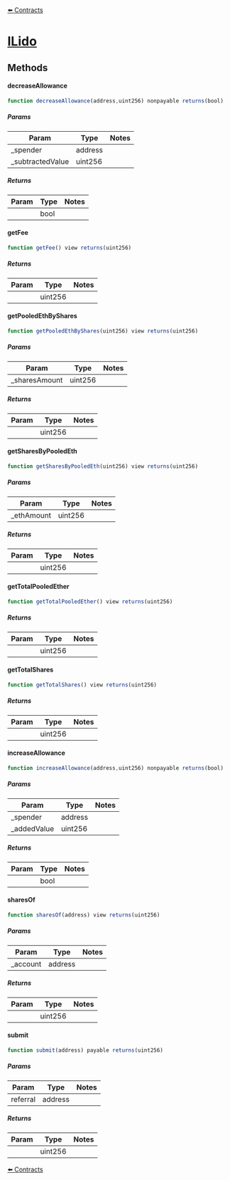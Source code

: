 [⬅️ Contracts](contracts.md)

# [ILido](https://github.com/fei-protocol/fei-protocol-core/blob/develop/contracts/pcv/lido/EthLidoPCVDeposit.sol)

## Methods

#### decreaseAllowance

```javascript
function decreaseAllowance(address,uint256) nonpayable returns(bool)
```

##### Params

| Param | Type | Notes |
| ----- | ---- | ----- |
| _spender | address |  |
| _subtractedValue | uint256 |  |

##### Returns

| Param | Type | Notes |
| ----- | ---- | ----- |
|  | bool |  |

#### getFee

```javascript
function getFee() view returns(uint256)
```

##### Returns

| Param | Type | Notes |
| ----- | ---- | ----- |
|  | uint256 |  |

#### getPooledEthByShares

```javascript
function getPooledEthByShares(uint256) view returns(uint256)
```

##### Params

| Param | Type | Notes |
| ----- | ---- | ----- |
| _sharesAmount | uint256 |  |

##### Returns

| Param | Type | Notes |
| ----- | ---- | ----- |
|  | uint256 |  |

#### getSharesByPooledEth

```javascript
function getSharesByPooledEth(uint256) view returns(uint256)
```

##### Params

| Param | Type | Notes |
| ----- | ---- | ----- |
| _ethAmount | uint256 |  |

##### Returns

| Param | Type | Notes |
| ----- | ---- | ----- |
|  | uint256 |  |

#### getTotalPooledEther

```javascript
function getTotalPooledEther() view returns(uint256)
```

##### Returns

| Param | Type | Notes |
| ----- | ---- | ----- |
|  | uint256 |  |

#### getTotalShares

```javascript
function getTotalShares() view returns(uint256)
```

##### Returns

| Param | Type | Notes |
| ----- | ---- | ----- |
|  | uint256 |  |

#### increaseAllowance

```javascript
function increaseAllowance(address,uint256) nonpayable returns(bool)
```

##### Params

| Param | Type | Notes |
| ----- | ---- | ----- |
| _spender | address |  |
| _addedValue | uint256 |  |

##### Returns

| Param | Type | Notes |
| ----- | ---- | ----- |
|  | bool |  |

#### sharesOf

```javascript
function sharesOf(address) view returns(uint256)
```

##### Params

| Param | Type | Notes |
| ----- | ---- | ----- |
| _account | address |  |

##### Returns

| Param | Type | Notes |
| ----- | ---- | ----- |
|  | uint256 |  |

#### submit

```javascript
function submit(address) payable returns(uint256)
```

##### Params

| Param | Type | Notes |
| ----- | ---- | ----- |
| referral | address |  |

##### Returns

| Param | Type | Notes |
| ----- | ---- | ----- |
|  | uint256 |  |

[⬅️ Contracts](contracts.md)
